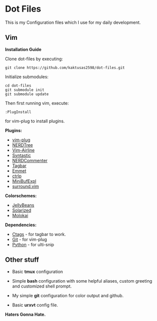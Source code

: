 # Dot Files
 
  This is my Configuration files which I use for my daily development.
 
## Vim
 
**Installation Guide**
  
  Clone dot-files by executing:
  ```
  git clone https://github.com/kaktusas2598/dot-files.git
  ```
  Initialize submodules:
  ```
  cd dot-files
  git submodule init
  git submodule update
  ```
  Then first running vim, execute:
  ```
  :PlugInstall
  ```
  for vim-plug to install plugins.
  
**Plugins:**
  * [vim-plug](https://github.com/junegunn/vim-plug)
  * [NERDTree](https://github.com/scrooloose/nerdtree)
  * [Vim-Airline](https://github.com/bling/vim-airline)
  * [Syntastic](https://github.com/scrooloose/syntastic)
  * [NERDCommenter](https://github.com/scrooloose/nerdcommenter)
  * [Tagbar](https://github.com/majutsushi/tagbar)
  * [Emmet](https://github.com/mattn/emmet-vim)
  * [ctrlp](https://github.com/kien/ctrlp.vim)
  * [MiniBufExpl](https://github.com/fholgado/minibufexpl.vim)
  * [surround.vim](https://github.com/tpope/vim-surround)
 
**Colorschemes:**
  * [JellyBeans](https://github.com/nanotech/jellybeans.vim)
  * [Solarized](https://github.com/altercation/vim-colors-solarized)
  * [Molokai](https://github.com/tomasr/molokai)

**Dependencies:** 
  * [Ctags](http://ctags.sourceforge.net/) - for tagbar to work.
  * [Git](https://git-scm.com/) - for vim-plug
  * [Python](https://www.python.org/) - for ulti-snip
## Other stuff

  * Basic **tmux** configuration
  
  * Simple **bash** configuration with some helpful aliases, custom greeting and customized shell prompt.
 
  * My simple **git** configuration for color output and github.
 
  * Basic **urxvt** config file.
 
 **Haters Gonna Hate.**
